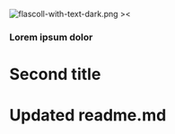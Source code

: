 ![flascoll-with-text-dark.png ><](https://i.postimg.cc/bNfS4CY3/flascoll-with-text-dark.png)

### Lorem ipsum dolor

# Second title

# Updated readme.md
